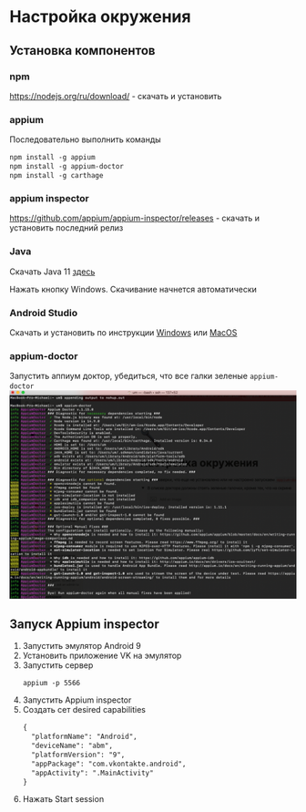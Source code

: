 # Настройка окружения
## Установка компонентов
### npm
https://nodejs.org/ru/download/ - скачать и установить
### appium
Последовательно выполнить команды
```
npm install -g appium
npm install -g appium-doctor
npm install -g carthage
```
### appium inspector 
https://github.com/appium/appium-inspector/releases - скачать и установить последний релиз
### Java
Скачать Java 11 [здесь](https://www.techspot.com/downloads/5553-java-jdk.html)

Нажать кнопку Windows. Скачивание начнется автоматически

### Android Studio
Скачать и установить по инструкции [Windows](https://docs.google.com/document/d/1UoGpQ0zC8kqkbt30BrYJtJAgur51lENd2hzlMhOdffY/edit#heading=h.ycdj7v5ywjpl) или [MacOS](https://docs.google.com/document/d/1R9mT_TyFvZxz8vj1CXyFNR0btFJUDvHhETFkC3f8E6c/edit)

### appium-doctor
Запустить аппиум доктор, убедиться, что все галки зеленые
    ```
    appium-doctor
    ```
![](img/appium-doctor.png)

## Запуск Appium inspector
1. Запустить эмулятор Android 9
2. Установить приложение VK на эмулятор
3. Запустить сервер
    ```
    appium -p 5566
    ```
4. Запустить Appium inspector
5. Создать сет desired capabilities
    ```
    {
      "platformName": "Android",
      "deviceName": "abm",
      "platformVersion": "9",
      "appPackage": "com.vkontakte.android",
      "appActivity": ".MainActivity"
    }
    ```
6. Нажать Start session

